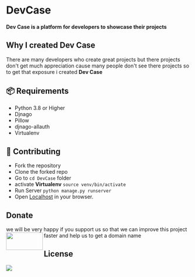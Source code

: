 # DevCase
#### Dev Case is a platform for developers to showcase their projects

## Why I created Dev Case
There are many developers who create great projects but there projects don't get much appreciation cause many people don't see there projects so to get that exposure i created __Dev Case__

## 📦 Requirements
* Python 3.8 or Higher
* Djnago         
* Pillow         
* djnago-allauth 
* Virtualenv     

## 🧩 Contributing
- Fork the repository
- Clone the forked repo
- Go to `cd DevCase` folder 
- activate **Virtualenv** `source venv/bin/activate`
- Run Server              `python manage.py runserver`
- Open [Localhost](http://127.0.0.1:8000/home) in your browser.

## Donate
we will be very happy if you support us so that we can improve this project faster and help us to get a domain name 
<a href="https://www.patreon.com/bePatron?u=46563102"><img src="https://encrypted-tbn0.gstatic.com/images?q=tbn:ANd9GcQy7ae413aN9pt2L_Wewch5sdaCfE206Nr6t5P4jtgtA3LlnzoE4KsQC5WTh3BX5GmlMw&usqp=CAU" align="left" height="48" width="100" ></a>

## License
![]( https://www.testuff.com/wp-content/uploads/open-source.png)



